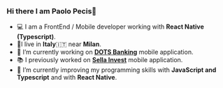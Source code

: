 ﻿### Hi there I am Paolo Pecis👋
- 💻​ I am a FrontEnd / Mobile developer working with **React Native (Typescript)**.
- 📍I live in **Italy**🇮🇹 near **Milan**.
- 🔭 I’m currently working on [**DOTS Banking**](https://www.dots.it/) mobile application.
- 📚​ I previously worked on [**Sella Invest**](https://www.sella.it/banca-online/landing/app-invest/index.jsp) mobile application.
- 🌱 I’m currently improving my programming skills with **JavaScript and Typescript** and with **React Native**.
